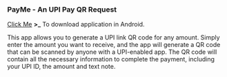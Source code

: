 ### PayMe - An UPI Pay QR Request

[Click Me](https://bit.ly/PayMe3110 "Click Me") **>_** To download application in Android.

This app allows you to generate a UPI link QR code for any amount. Simply enter the amount you want to receive, and the app will generate a QR code that can be scanned by anyone with a UPI-enabled app. The QR code will contain all the necessary information to complete the payment, including your UPI ID, the amount and text note.

